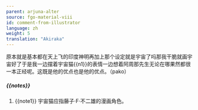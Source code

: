 ```yaml
---
parent: arjuna-alter
source: fgo-material-viii
id: comment-from-illustrator
language: zh
weight: 5
translation: "Akiraka"
---
```


原本就是基本都在天上飞的印度神明再加上那个设定就是宇宙了吗那我干脆就画宇宙好了于是我一边摆着宇宙猫{{n1}}的表情一边想着阿周那先生无论在哪果然都很一本正经呢。这既是他的优点也是他的优点。（pako）

##### {{notes}}

1. {{note1}} 宇宙猫应指藤子·F·不二雄的漫画角色。
